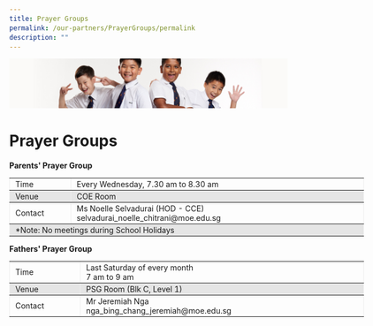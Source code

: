 ```yaml
---
title: Prayer Groups
permalink: /our-partners/PrayerGroups/permalink
description: ""
---
```

![](/images/Sub-banner2.jpg)

Prayer Groups
=============

**Parents' Prayer Group**

<table border="1" cellpadding="1" cellspacing="1" class="iveo_table ives_tab_modern2" style="margin: 0px; outline: 0px; padding: 0px; border-collapse: collapse; border: none; width: 856px;"><tbody style="margin: 0px; outline: 0px; padding: 0px;"><tr style="margin: 0px; outline: 0px; padding: 0px;"><td style="margin: 0px; outline: 0px; padding: 2px 10px; text-align: left; width: 90px;">Time</td><td style="margin: 0px; outline: 0px; padding: 2px 10px; text-align: left; width: 509px;">Every Wednesday, 7.30 am to 8.30 am<br style="margin: 0px; outline: 0px; padding: 0px;"></td></tr><tr style="margin: 0px; outline: 0px; padding: 0px; background-color: rgb(229, 229, 229);"><td style="margin: 0px; outline: 0px; padding: 2px 10px; text-align: left;">Venue</td><td style="margin: 0px; outline: 0px; padding: 2px 10px; text-align: left;">COE Room</td></tr><tr style="margin: 0px; outline: 0px; padding: 0px;"><td style="margin: 0px; outline: 0px; padding: 2px 10px; text-align: left;">Contact</td><td style="margin: 0px; outline: 0px; padding: 2px 10px; text-align: left;">Ms Noelle Selvadurai (HOD - CCE)<br style="margin: 0px; outline: 0px; padding: 0px;">selvadurai_noelle_chitrani@moe.edu.sg</td></tr><tr style="margin: 0px; outline: 0px; padding: 0px; background-color: rgb(229, 229, 229);"><td colspan="2" style="margin: 0px; outline: 0px; padding: 2px 10px; text-align: left;">*Note: No meetings during School Holidays</td></tr></tbody></table>

**Fathers' Prayer Group**

<table border="1" cellpadding="1" cellspacing="1" class="iveo_table ives_tab_modern2" style="margin: 0px; outline: 0px; padding: 0px; border-collapse: collapse; border: none; width: 856px;"><tbody style="margin: 0px; outline: 0px; padding: 0px;"><tr style="margin: 0px; outline: 0px; padding: 0px;"><td style="margin: 0px; outline: 0px; padding: 2px 10px; text-align: left; width: 107px;">Time</td><td style="margin: 0px; outline: 0px; padding: 2px 10px; text-align: left; width: 492px;">Last Saturday of every month<br style="margin: 0px; outline: 0px; padding: 0px;">7 am to 9 am</td></tr><tr style="margin: 0px; outline: 0px; padding: 0px; background-color: rgb(229, 229, 229);"><td style="margin: 0px; outline: 0px; padding: 2px 10px; text-align: left;">Venue</td><td style="margin: 0px; outline: 0px; padding: 2px 10px; text-align: left;">PSG Room (Blk C, Level 1)</td></tr><tr style="margin: 0px; outline: 0px; padding: 0px;"><td style="margin: 0px; outline: 0px; padding: 2px 10px; text-align: left;">Contact</td><td style="margin: 0px; outline: 0px; padding: 2px 10px; text-align: left;">Mr Jeremiah Nga<br style="margin: 0px; outline: 0px; padding: 0px;">nga_bing_chang_jeremiah@moe.edu.sg</td></tr></tbody></table>